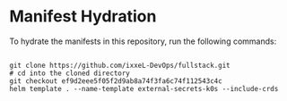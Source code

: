 
# Manifest Hydration

To hydrate the manifests in this repository, run the following commands:

```shell

git clone https://github.com/ixxeL-DevOps/fullstack.git
# cd into the cloned directory
git checkout ef9d2eee5f05f2d9ab8a74f3fa6c74f112543c4c
helm template . --name-template external-secrets-k0s --include-crds
```